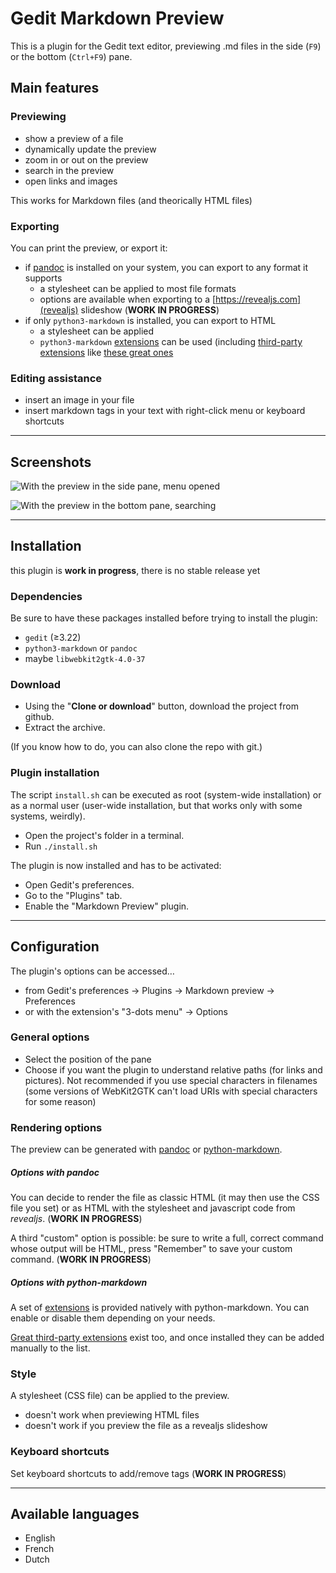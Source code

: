 # Gedit Markdown Preview

<!-- TODO

- [ ] tex support sucks, remove it entirely
- [ ] casser prefs_and_export en 2 mais intelligemment
- [ ] help labels and links for pandoc too! et toutes les pages en fait
- [ ] CSS for admonitions (and other default plugins ?)
	- [ ] and pymdown ??
- [ ] reveal js https://github.com/jgm/pandoc/wiki/Using-pandoc-to-produce-reveal.js-slides
	- [ ] rendu
	- [ ] transitions
	- [ ] numéros de pages
	- [ ] paramètres de thème
- [ ] se souvenir du splitter
- [ ] ajouter le réglage pour le splitter dans les préférences
- [ ] bring back the fullscreen, but better
- [ ] style broken with paginated HTML

~     TODO -->

This is a plugin for the Gedit text editor, previewing .md files in the side (`F9`) or the bottom (`Ctrl+F9`) pane.

## Main features

### Previewing

- show a preview of a file
- dynamically update the preview
- zoom in or out on the preview
- search in the preview
- open links and images

This works for Markdown files (and theorically HTML files)

### Exporting

You can print the preview, or export it:

- if [pandoc](https://pandoc.org/) is installed on your system, you can export to any format it supports
	- a stylesheet can be applied to most file formats
	- options are available when exporting to a [https://revealjs.com](revealjs) slideshow (**WORK IN PROGRESS**)
- if only `python3-markdown` is installed, you can export to HTML
	- a stylesheet can be applied
	- `python3-markdown` [extensions](https://python-markdown.github.io/extensions/) can be used (including [third-party extensions](https://github.com/Python-Markdown/markdown/wiki/Third-Party-Extensions) like [these great ones](https://facelessuser.github.io/pymdown-extensions/)

### Editing assistance

- insert an image in your file
- insert markdown tags in your text with right-click menu or keyboard shortcuts

----

## Screenshots

![With the preview in the side pane, menu opened](https://i.imgur.com/wo2pUrR.png)

![With the preview in the bottom pane, searching](https://i.imgur.com/NaVogWH.png)

----

## Installation

this plugin is **work in progress**, there is no stable release yet

### Dependencies

Be sure to have these packages installed before trying to install the plugin:

- `gedit` (≥3.22)
- `python3-markdown` or `pandoc`
- maybe `libwebkit2gtk-4.0-37`

### Download

- Using the "**Clone or download**" button, download the project from github.
- Extract the archive.

(If you know how to do, you can also clone the repo with git.)

### Plugin installation

The script `install.sh` can be executed as root (system-wide installation) or as a normal user (user-wide installation, but that works only with some systems, weirdly).

- Open the project's folder in a terminal.
- Run `./install.sh`

The plugin is now installed and has to be activated:

- Open Gedit's preferences.
- Go to the "Plugins" tab.
- Enable the "Markdown Preview" plugin.

----

## Configuration

The plugin's options can be accessed…

- from Gedit's preferences → Plugins → Markdown preview → Preferences
- or with the extension's "3-dots menu" → Options

### General options

- Select the position of the pane
- Choose if you want the plugin to understand relative paths (for links and pictures). Not recommended if you use special characters in filenames (some versions of WebKit2GTK can't load URIs with special characters for some reason)

### Rendering options

The preview can be generated with [pandoc](https://pandoc.org/) or [python-markdown](https://python-markdown.github.io/).

##### Options with pandoc

You can decide to render the file as classic HTML (it may then use the CSS file you set) or as HTML with the stylesheet and javascript code from _revealjs_. (**WORK IN PROGRESS**)

A third "custom" option is possible: be sure to write a full, correct command whose output will be HTML, press "Remember" to save your custom command. (**WORK IN PROGRESS**)

##### Options with python-markdown

A set of [extensions](https://python-markdown.github.io/extensions/) is provided natively with python-markdown. You can enable or disable them depending on your needs.

[Great third-party extensions](https://facelessuser.github.io/pymdown-extensions/) exist too, and once installed they can be added manually to the list.

### Style

A stylesheet (CSS file) can be applied to the preview.

- doesn't work when previewing HTML files
- doesn't work if you preview the file as a revealjs slideshow

<!--TODO-->
<!--revealjs options-->

### Keyboard shortcuts

Set keyboard shortcuts to add/remove tags (**WORK IN PROGRESS**)

----

## Available languages

- English
- French
- Dutch


